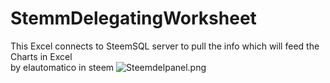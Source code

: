 # StemmDelegatingWorksheet
This Excel connects to SteemSQL  server to pull the info which will feed the Charts in Excel
<br>
by elautomatico in steem
![Steemdelpanel.png](https://steemitimages.com/DQmZ8VBCPZ1uHgwVXtCzUr72LZswCb3kae8QSWnMaQpRYTo/Steemdelpanel.png)
